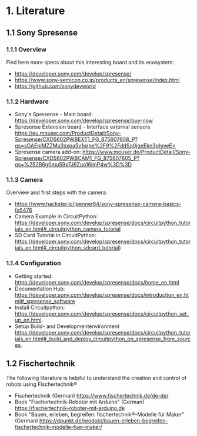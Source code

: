 # 1. Literature

## 1.1 Sony Spresense

### 1.1.1 Overview

Find here more specs about this interesting board and its ecosystem:

* https://developer.sony.com/develop/spresense/
* https://www.sony-semicon.co.jp/products_en/spresense/index.html
* https://github.com/sonydevworld


### 1.1.2 Hardware

* Sony's Spresense - Main board: https://developer.sony.com/develop/spresense/buy-now
* Spresense Extension board - Interface external sensors https://eu.mouser.com/ProductDetail/Sony-Spresense/CXD5602PWBEXT1_FG_875607608_P?qs=sGAEpiMZZMu3sxpa5v1qrpe%2F9%2FddSq0jgeEkn3phnwE=
* Spresense camera add-on: https://www.mouser.de/ProductDetail/Sony-Spresense/CXD5602PWBCAM1_FG_875607605_P?qs=%252B6g0mu59x7J6Zuo16lmP4w%3D%3D


### 1.1.3 Camera

Overview and first steps with the camera:

* https://www.hackster.io/jpenner64/sony-spresense-camera-basics-fa5476
* Camera Example in CircuitPython: https://developer.sony.com/develop/spresense/docs/circuitpython_tutorials_en.html#_circuitpython_camera_tutorial
* SD Card Tutorial in CircuitPython: https://developer.sony.com/develop/spresense/docs/circuitpython_tutorials_en.html#_circuitpython_sdcard_tutorial)

### 1.1.4 Configuration

* Getting started: https://developer.sony.com/develop/spresense/docs/home_en.html
* Documentation Hub: https://developer.sony.com/develop/spresense/docs/introduction_en.html#_spresense_software
* Install Circuitpython: https://developer.sony.com/develop/spresense/docs/circuitpython_set_up_en.html.
* Setup Build- and Developmentenvironment https://developer.sony.com/develop/spresense/docs/circuitpython_tutorials_en.html#_build_and_deploy_circuitpython_on_spresense_from_sources.


## 1.2 Fischertechnik

The following literature is helpful to understand the creation and control of robots using Fischertechnik®

* Fischertechnik (German) https://www.fischertechnik.de/de-de/
* Book "Fischertechnik-Roboter mit Arduino" (German) https://fischertechnik-roboter-mit-arduino.de
* Book "Bauen, erleben, begreifen: fischertechnik®-Modelle für Maker" (German) https://dpunkt.de/produkt/bauen-erleben-begreifen-fischertechnik-modelle-fuer-maker/
